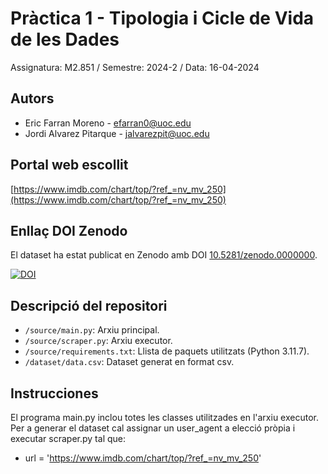 # Pràctica 1 - Tipologia i Cicle de Vida de les Dades

Assignatura: M2.851 / Semestre: 2024-2 / Data: 16-04-2024

## Autors
  * Eric Farran Moreno - [efarran0@uoc.edu](efarran0@uoc.edu)
  * Jordi Alvarez Pitarque - [jalvarezpit@uoc.edu](jalvarezpit@uoc.edu)

## Portal web escollit
[https://www.imdb.com/chart/top/?ref_=nv_mv_250](https://www.imdb.com/chart/top/?ref_=nv_mv_250)

## Enllaç DOI Zenodo
El dataset ha estat publicat en Zenodo amb DOI [10.5281/zenodo.0000000](https://doi.org/10.5281/zenodo.0000000).

[![DOI](https://zenodo.org/badge/DOI/10.5281/zenodo.0000000.svg)](https://doi.org/10.5281/zenodo.0000000)

## Descripció del repositori
  * `/source/main.py`: Arxiu principal.
  * `/source/scraper.py`: Arxiu executor.
  * `/source/requirements.txt`: Llista de paquets utilitzats (Python 3.11.7).
  * `/dataset/data.csv`: Dataset generat en format csv.

## Instrucciones
El programa main.py inclou totes les classes utilitzades en l'arxiu executor.
Per a generar el dataset cal assignar un user_agent a elecció pròpia i executar scraper.py tal que:
  * url = 'https://www.imdb.com/chart/top/?ref_=nv_mv_250'
